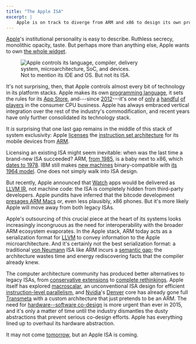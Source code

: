 ```yaml
---
title: "The Apple ISA"
excerpt: |
    Apple is on track to diverge from ARM and x86 to design its own proprietary instruction set. This good for the future of hardware--software co-design.
---
```

[Apple][]'s institutional personality is easy to describe. Ruthless secrecy, monolithic opacity, taste. But perhaps more than anything else, Apple wants to own [the whole widget][whole widget].

<figure style="max-width: 325px;">
<img src="{{ site.base }}/media/applestack.svg" alt="Apple controls its language, compiler, delivery system, microarchitecture, SoC, and devices. Not to mention its IDE and OS. But not its ISA.">
</figure>

It's not surprising, then, that Apple controls almost every bit of technology in its platform stacks. Apple makes its own [programming language][swift], it sets the rules for its [App Store][], and---since [2012][a6]---it's one of [only][intel] [a][amd] [handful][arm] [of][qualcomm] [players][nvidia] in the consumer CPU business. Apple has always embraced vertical integration over the rest of the industry's commodification, and recent years have only further consolidated its technology stack.

It *is* surprising that one last gap remains in the middle of this stack of system exclusivity: Apple [licenses][armlicense] the [instruction set architecture][isa] for its mobile devices from [ARM][].

Licensing an existing ISA might seem inevitable: when was the last time a brand-new ISA succeeded? ARM, [from 1985][armwiki], is a baby next to x86, which [dates to 1978][x86]. IBM still makes [new machines][systemz] binary-compatible with [its 1964 model][s360]. One does not simply walk into ISA design.

But recently, Apple announced that [Watch][] apps would be delivered as [LLVM IR][bitcode], not machine code: the ISA is completely hidden from third-party developers. Apple pundits have inferred that the bitcode development [presages ARM Macs][inertial lemon] or, even less plausibly, x86 phones. But it's more likely Apple will move away from both legacy ISAs.

Apple's outsourcing of this crucial piece at the heart of its systems looks increasingly incongruous as the need for interoperability with the broader ARM ecosystem evaporates. In the Apple stack, ARM today acts as a serialization format for [LLVM][] to convey information to the Apple microarchitecture. And it's certainly not the best serialization format: a traditional [von Neumann][] ISA like ARM incurs a [semantic gap][]; the architecture wastes time and energy rediscovering facts that the compiler already knew.

The computer architecture community has produced better alternatives to legacy ISAs, from [conservative extensions][greendroid] to [complete rethinkings][trips]. Apple itself has explored [macroscalar][], an unconventional ISA design for efficient [instruction-level parallelism][ilp], and [Nvidia][]'s [Denver][] core has already gone full [Transmeta][] with a custom architecture that just pretends to be an ARM. The need for [hardware--software co-design][snapl] is more urgent than ever in 2015, and it's only a matter of time until the industry dismantles the dusty abstractions that prevent serious co-design efforts. Apple has everything lined up to overhaul its hardware abstraction.

It may not come [tomorrow][sep9], but an Apple ISA is coming.

[whole widget]: https://www.youtube.com/watch?v=V0OpB5THBOg
[armlicense]: http://www.arm.com/products/buying-guide/licensing/index.php
[a6]: https://en.wikipedia.org/wiki/Apple_A6
[armwiki]: https://en.wikipedia.org/wiki/ARM_architecture
[x86]: https://en.wikipedia.org/wiki/X86
[systemz]: http://www-03.ibm.com/systems/z/
[s360]: https://en.wikipedia.org/wiki/IBM_System/360_architecture
[denver]: https://en.wikipedia.org/wiki/Project_Denver
[transmeta]: https://en.wikipedia.org/wiki/Transmeta
[sep9]: http://www.apple.com/apple-events/september-2015/
[snapl]: {{site.base}}/media/papers/cliche-snapl2015.pdf
[bitcode]: https://developer.apple.com/library/prerelease/watchos/documentation/IDEs/Conceptual/AppDistributionGuide/AppThinning/AppThinning.html#//apple_ref/doc/uid/TP40012582-CH35-SW2
[watch]: http://www.apple.com/watch/
[intel]: http://www.intel.com/
[qualcomm]: https://www.qualcomm.com/
[arm]: http://www.arm.com/
[nvidia]: http://www.nvidia.com/
[apple]: http://www.apple.com/
[app store]: https://twitter.com/AppStore
[amd]: http://www.amd.com/
[macroscalar]: {{site.base}}/blog/macroscalar.html
[isa]: https://en.wikipedia.org/wiki/Instruction_set
[semantic gap]: https://en.wikipedia.org/wiki/Semantic_gap
[llvm]: http://llvm.org/
[swift]: https://developer.apple.com/swift/
[greendroid]: http://greendroid.ucsd.edu
[trips]: http://www.cs.utexas.edu/users/cart/trips/publications/computer04.pdf
[von neumann]: https://en.wikipedia.org/wiki/Von_Neumann_architecture
[ilp]: https://en.wikipedia.org/wiki/Instruction-level_parallelism
[inertial lemon]: https://medium.com/@InertialLemon/why-apple-will-switch-the-mac-to-arm-6e0a1f04c776
